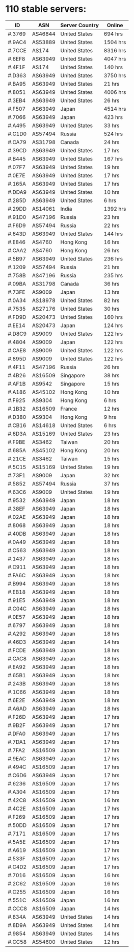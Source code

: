 # 110 stable servers:

| ID | ASN | Server Country | Online |
| ------ | ------ | ------ | ------ |
| #.3769 | AS46844 | United States | 694 hrs |
| #.9AC4 | AS53889 | United States | 1504 hrs |
| #.7CCE | AS174 | United States | 8316 hrs |
| #.6EF8 | AS63949 | United States | 4047 hrs |
| #.4F1F | AS174 | United States | 140 hrs |
| #.D363 | AS63949 | United States | 3750 hrs |
| #.BA95 | AS63949 | United States | 21 hrs |
| #.8051 | AS63949 | United States | 4006 hrs |
| #.3EB4 | AS63949 | United States | 26 hrs |
| #.F507 | AS63949 | Japan | 4514 hrs |
| #.7066 | AS63949 | Japan | 423 hrs |
| #.A495 | AS63949 | United States | 33 hrs |
| #.C1D0 | AS57494 | Russia | 524 hrs |
| #.CA79 | AS31798 | Canada | 24 hrs |
| #.39CD | AS63949 | United States | 17 hrs |
| #.B445 | AS63949 | United States | 167 hrs |
| #.07F7 | AS63949 | United States | 19 hrs |
| #.0E7E | AS63949 | United States | 17 hrs |
| #.165A | AS63949 | United States | 17 hrs |
| #.DDA9 | AS63949 | United States | 10 hrs |
| #.285D | AS63949 | United States | 6 hrs |
| #.29DD | AS14061 | India | 1392 hrs |
| #.91D0 | AS47196 | Russia | 23 hrs |
| #.F6D9 | AS57494 | Russia | 22 hrs |
| #.643D | AS63949 | United States | 144 hrs |
| #.E846 | AS4760 | Hong Kong | 16 hrs |
| #.CAA2 | AS4760 | Hong Kong | 26 hrs |
| #.5B97 | AS63949 | United States | 236 hrs |
| #.1209 | AS57494 | Russia | 21 hrs |
| #.758B | AS47196 | Russia | 235 hrs |
| #.09BA | AS31798 | Canada | 36 hrs |
| #.73FE | AS9009 | Japan | 13 hrs |
| #.0A34 | AS18978 | United States | 82 hrs |
| #.7535 | AS27176 | United States | 30 hrs |
| #.FD9D | AS20473 | United States | 160 hrs |
| #.EE14 | AS20473 | Japan | 124 hrs |
| #.D8C9 | AS9009 | United States | 122 hrs |
| #.4804 | AS9009 | Japan | 122 hrs |
| #.CAE8 | AS9009 | United States | 122 hrs |
| #.895D | AS9009 | United States | 122 hrs |
| #.4F11 | AS47196 | Russia | 26 hrs |
| #.4B26 | AS16509 | Singapore | 38 hrs |
| #.AF1B | AS9542 | Singapore | 15 hrs |
| #.A186 | AS45102 | Hong Kong | 10 hrs |
| #.F925 | AS9304 | Hong Kong | 6 hrs |
| #.1B32 | AS16509 | France | 12 hrs |
| #.D380 | AS9304 | Hong Kong | 9 hrs |
| #.CB16 | AS14618 | United States | 6 hrs |
| #.6D3A | AS15169 | United States | 23 hrs |
| #.F9BE | AS3462 | Taiwan | 20 hrs |
| #.685A | AS45102 | Hong Kong | 20 hrs |
| #.21CE | AS3462 | Taiwan | 15 hrs |
| #.5C15 | AS15169 | United States | 19 hrs |
| #.73F1 | AS9009 | Japan | 32 hrs |
| #.5852 | AS57494 | Russia | 37 hrs |
| #.63C6 | AS9009 | United States | 19 hrs |
| #.9532 | AS63949 | Japan | 18 hrs |
| #.38EF | AS63949 | Japan | 18 hrs |
| #.02AE | AS63949 | Japan | 18 hrs |
| #.8068 | AS63949 | Japan | 18 hrs |
| #.40DB | AS63949 | Japan | 18 hrs |
| #.0A49 | AS63949 | Japan | 18 hrs |
| #.C563 | AS63949 | Japan | 18 hrs |
| #.1437 | AS63949 | Japan | 18 hrs |
| #.C911 | AS63949 | Japan | 18 hrs |
| #.FA6C | AS63949 | Japan | 18 hrs |
| #.B994 | AS63949 | Japan | 18 hrs |
| #.EB18 | AS63949 | Japan | 18 hrs |
| #.91E5 | AS63949 | Japan | 18 hrs |
| #.C04C | AS63949 | Japan | 18 hrs |
| #.0E57 | AS63949 | Japan | 18 hrs |
| #.6797 | AS63949 | Japan | 18 hrs |
| #.A292 | AS63949 | Japan | 18 hrs |
| #.46D3 | AS63949 | Japan | 14 hrs |
| #.FCDE | AS63949 | Japan | 18 hrs |
| #.CAC8 | AS63949 | Japan | 18 hrs |
| #.EA92 | AS63949 | Japan | 18 hrs |
| #.65B1 | AS63949 | Japan | 18 hrs |
| #.243B | AS63949 | Japan | 18 hrs |
| #.1C66 | AS63949 | Japan | 18 hrs |
| #.6E2E | AS63949 | Japan | 18 hrs |
| #.A6AD | AS63949 | Japan | 18 hrs |
| #.F26D | AS63949 | Japan | 17 hrs |
| #.9B2F | AS63949 | Japan | 17 hrs |
| #.DFA0 | AS63949 | Japan | 17 hrs |
| #.7DA1 | AS63949 | Japan | 17 hrs |
| #.7FA2 | AS16509 | Japan | 17 hrs |
| #.9EAC | AS63949 | Japan | 17 hrs |
| #.494C | AS16509 | Japan | 17 hrs |
| #.C6D6 | AS63949 | Japan | 17 hrs |
| #.6236 | AS16509 | Japan | 17 hrs |
| #.A304 | AS16509 | Japan | 17 hrs |
| #.42C8 | AS16509 | Japan | 16 hrs |
| #.4C2E | AS16509 | Japan | 17 hrs |
| #.F269 | AS16509 | Japan | 17 hrs |
| #.50DD | AS16509 | Japan | 17 hrs |
| #.7171 | AS16509 | Japan | 17 hrs |
| #.5A5E | AS16509 | Japan | 17 hrs |
| #.A619 | AS16509 | Japan | 17 hrs |
| #.533F | AS16509 | Japan | 17 hrs |
| #.C4D2 | AS16509 | Japan | 17 hrs |
| #.7016 | AS16509 | Japan | 16 hrs |
| #.2C62 | AS16509 | Japan | 16 hrs |
| #.C255 | AS16509 | Japan | 16 hrs |
| #.551C | AS16509 | Japan | 16 hrs |
| #.CCC8 | AS16509 | Japan | 14 hrs |
| #.834A | AS63949 | United States | 14 hrs |
| #.8D9A | AS63949 | United States | 14 hrs |
| #.9854 | AS63949 | United States | 14 hrs |
| #.CC58 | AS54600 | United States | 12 hrs |

